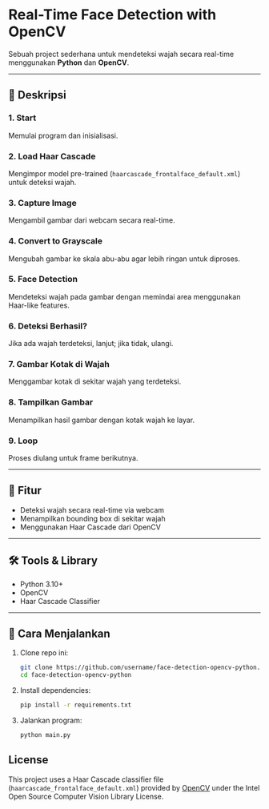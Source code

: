 #  Real-Time Face Detection with OpenCV

Sebuah project sederhana untuk mendeteksi wajah secara real-time menggunakan **Python** dan **OpenCV**.

---

## 📸 Deskripsi

### 1. Start  
Memulai program dan inisialisasi.
### 2. Load Haar Cascade  
Mengimpor model pre-trained (`haarcascade_frontalface_default.xml`) untuk deteksi wajah.
### 3. Capture Image  
Mengambil gambar dari webcam secara real-time.
### 4. Convert to Grayscale  
Mengubah gambar ke skala abu-abu agar lebih ringan untuk diproses.
### 5. Face Detection  
Mendeteksi wajah pada gambar dengan memindai area menggunakan Haar-like features.
### 6. Deteksi Berhasil?  
Jika ada wajah terdeteksi, lanjut; jika tidak, ulangi.
### 7. Gambar Kotak di Wajah  
Menggambar kotak di sekitar wajah yang terdeteksi.
### 8. Tampilkan Gambar  
Menampilkan hasil gambar dengan kotak wajah ke layar.
### 9. Loop  
Proses diulang untuk frame berikutnya.

---

## 🧠 Fitur

- Deteksi wajah secara real-time via webcam
- Menampilkan bounding box di sekitar wajah
- Menggunakan Haar Cascade dari OpenCV

---

## 🛠️ Tools & Library

- Python 3.10+
- OpenCV
- Haar Cascade Classifier

---

## 🧪 Cara Menjalankan

1. Clone repo ini:
   ```bash
   git clone https://github.com/username/face-detection-opencv-python.git
   cd face-detection-opencv-python
   
2. Install dependencies:
   ```bash
   pip install -r requirements.txt
   
3. Jalankan program:
   ```bash
   python main.py

## License

This project uses a Haar Cascade classifier file (`haarcascade_frontalface_default.xml`) provided by [OpenCV](https://opencv.org/) under the Intel Open Source Computer Vision Library License.
